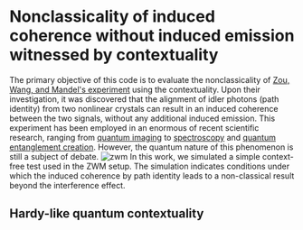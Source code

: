 # Nonclassicality of induced coherence without induced emission witnessed by contextuality
The primary objective of this code is to evaluate the nonclassicality of [Zou, Wang, and Mandel's experiment](https://journals.aps.org/pra/abstract/10.1103/PhysRevA.44.4614) using the contextuality.  Upon their investigation, it was discovered that the alignment of idler photons (path identity) from two nonlinear crystals can result in an induced coherence between the two signals, without any additional induced emission. This experiment has been employed in an enormous of recent scientific research, ranging from [quantum imaging](https://www.nature.com/articles/nature13586) to [spectroscopy](https://www.nature.com/articles/nphoton.2015.252) and [quantum entanglement creation](https://journals.aps.org/prl/abstract/10.1103/PhysRevLett.118.080401). However, the quantum nature of this phenomenon is still a subject of debate.
![zwm](https://github.com/mahmoudifar/ICWIE/assets/50074433/52a81c65-c6b2-4375-8d3b-2e928c69ce72)
In this work, we simulated a simple context-free test used in the ZWM setup. The simulation indicates conditions under which the induced coherence by path identity leads to a non-classical result beyond the interference effect.
## Hardy-like quantum contextuality

